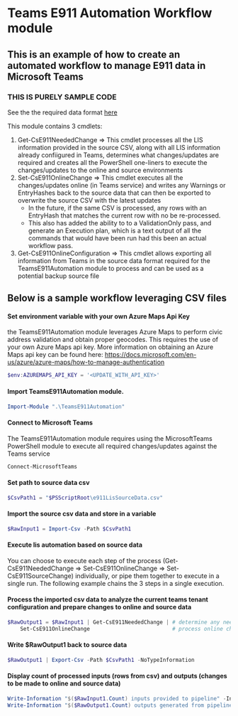 # Teams E911 Automation Workflow module
## This is an example of how to create an automated workflow to manage E911 data in Microsoft Teams
### THIS IS PURELY SAMPLE CODE

See the the required data format [here](./scripts/StringlyTypedDataStructure.txt)

This module contains 3 cmdlets:
1. Get-CsE911NeededChange => This cmdlet processes all the LIS information provided in the source CSV, along with all LIS information already confiigured in Teams, determines what changes/updates are required and creates all the PowerShell one-liners to execute the changes/updates to the online and source environments
2. Set-CsE911OnlineChange => This cmdlet executes all the changes/updates online (in Teams service) and writes any Warnings or EntryHashes back to the source data that can then be exported to overwrite the source CSV with the latest updates
    - In the future, if the same CSV is processed, any rows with an EntryHash that matches the current row with no be re-processed.
    - This also has added the ability to to a ValidationOnly pass, and generate an Execution plan, which is a text output of all the commands that would have been run had this been an actual workflow pass.
3. Get-CsE911OnlineConfiguration => This cmdlet allows exporting all information from Teams in the source data format required for the TeamsE911Automation module to process and can be used as a potential backup source file


## Below is a sample workflow leveraging CSV files
#### Set environment variable with your own Azure Maps Api Key
the TeamsE911Automation module leverages Azure Maps to perform civic address validation and obtain proper geocodes. This requires the use of your own Azure Maps api key. More information on obtaining an Azure Maps api key can be found here: https://docs.microsoft.com/en-us/azure/azure-maps/how-to-manage-authentication
```powershell
$env:AZUREMAPS_API_KEY = '<UPDATE_WITH_API_KEY>'
```

#### Import TeamsE911Automation module.
```powershell
Import-Module ".\TeamsE911Automation"
```
#### Connect to Microsoft Teams
The TeamsE911Automation module requires using the MicrosoftTeams PowerShell module to execute all required changes/updates against the Teams service
```powershell
Connect-MicrosoftTeams
```

#### Set path to source data csv
```powershell
$CsvPath1 = "$PSScriptRoot\e911LisSourceData.csv"
```

#### Import the source csv data and store in a variable
```powershell
$RawInput1 = Import-Csv -Path $CsvPath1
```

#### Execute lis automation based on source data
You can choose to execute each step of the process (Get-CsE911NeededChange => Set-CsE911OnlineChange => Set-CsE911SourceChange) individually, or pipe them together to execute in a single run. The following example chains the 3 steps in a single execution.
#### Process the imported csv data to analyze the current teams tenant configuration and prepare changes to online and source data
```powershell
$RawOutput1 = $RawInput1 | Get-CsE911NeededChange | # determine any needed changes
    Set-CsE911OnlineChange                          # process online changes (adding any warning data if a provided input failed to process for any reason)
```

#### Write $RawOutput1 back to source data
```powershell
$RawOutput1 | Export-Csv -Path $CsvPath1 -NoTypeInformation
```

#### Display count of processed inputs (rows from csv) and outputs (changes to be made to online and source data) 
```powershell
Write-Information "$($RawInput1.Count) inputs provided to pipeline" -InformationAction Continue
Write-Information "$($RawOutput1.Count) outputs generated from pipeline" -InformationAction Continue
```

